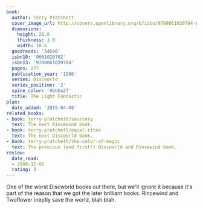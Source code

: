 ```yaml
---
book:
  author: Terry Pratchett
  cover_image_url: http://covers.openlibrary.org/b/isbn/9780061020704-L.jpg
  dimensions:
    height: 20.0
    thickness: 1.9
    width: 10.6
  goodreads: '34506'
  isbn10: '0061020702'
  isbn13: '9780061020704'
  pages: 277
  publication_year: '1986'
  series: Discworld
  series_position: '2'
  spine_color: '#bbba2f'
  title: The Light Fantastic
plan:
  date_added: '2015-04-08'
related_books:
- book: terry-pratchett/sourcery
  text: The next Rincewind book.
- book: terry-pratchett/equal-rites
  text: The next Discworld book.
- book: terry-pratchett/the-color-of-magic
  text: The previous (and first!) Discworld and Rincewind book.
review:
  date_read:
  - 2006-12-01
  rating: 3
---
```

One of the worst Discworld books out there, but we'll ignore it because it's part of the reason that we got the later
brilliant books. Rincewind and Twoflower ineptly save the world, blah blah.
